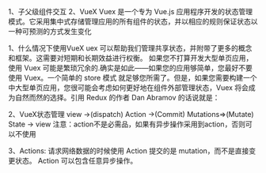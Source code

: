 1、子父级组件交互
2、VueX
  Vuex 是一个专为 Vue.js 应用程序开发的状态管理模式。它采用集中式存储管理应用的所有组件的状态，并以相应的规则保证状态以一种可预测的方式发生变化

  1、什么情况下使用VueX
    uex 可以帮助我们管理共享状态，并附带了更多的概念和框架。这需要对短期和长期效益进行权衡。
  如果您不打算开发大型单页应用，使用 Vuex 可能是繁琐冗余的.确实是如此——如果您的应用够简单，您最好不要使用 Vuex。一个简单的 store 模式 就足够您所需了。但是，如果您需要构建一个中大型单页应用，您很可能会考虑如何更好地在组件外部管理状态，Vuex 将会成为自然而然的选择。引用 Redux 的作者 Dan Abramov 的话说就是：

  2、VueX状态管理
      view ->(dispatch) Action ->(Commit) Mutations=>(Mutate) State -> view
      注意：action不是必需品，如果有异步操作采用到action，否则可以不使用

  3、Actions:  请求网络数据的时候使用
       Action 提交的是 mutation，而不是直接变更状态。
       Action 可以包含任意异步操作。
